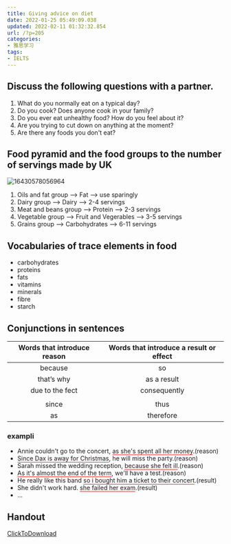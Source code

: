 ```yaml
---
title: Giving advice on diet
date: 2022-01-25 05:49:09.038
updated: 2022-02-11 01:32:32.854
url: /?p=205
categories: 
- 雅思学习
tags: 
- IELTS
---
```


## Discuss the following questions with a partner.
1. What do you normally eat on a typical day?
2. Do you cook? Does anyone cook in your family?
3. Do you ever eat unhealthy food? How do you feel about it?
4. Are you trying to cut down on anything at the moment?
5. Are there any foods you don't eat?

## Food pyramid and the food groups to the number of servings made by UK

![16430578056964](https://mweb-cdn.reidosann.top/mweb/16430578056964-20220124-16430578057016.jpg)
1. Oils and fat group --> Fat --> use sparingly
2. Dairy group --> Dairy --> 2-4 servings
3. Meat and beans group --> Protein --> 2-3 servings
4. Vegetable group --> Fruit and Vegerables --> 3-5 servings
5. Grains group --> Carbohydrates --> 6-11 servings

## Vocabularies of trace elements in food
+ carbohydrates
+ proteins
+ fats
+ vitamins
+ minerals
+ fibre
+ starch

## Conjunctions in sentences

| Words that introduce reason | Words that introduce a result or effect |
|:---------------------------:|:---------------------------------------:|
| because                     | so                                      |
| that’s why                  | as a result                             |
| due to the fect             | consequently                            |
|                             |                                         |
| since                       | thus                                    |
| as                          | therefore                               |

### exampli
+ Annie couldn't go to the concert, <font style="border-bottom:1px solid red">as she's spent all her money</font>.(reason)
+ <font style="border-bottom:1px solid red">Since Dax is away for Christmas</font>, he will miss the party.(reason)
+ Sarah missed the wedding reception, <font style="border-bottom:1px solid red">because she felt ill</font>.(reason)
+ <font style="border-bottom:1px solid red">As it's almost the end of the term</font>, we'll have a test.(reason)
+ He really like this band <font style="border-bottom:1px solid red">so i bought him a ticket to their concert</font>.(result)
+ She didn't work hard. <font style="border-bottom:1px solid red">she failed her exam</font>.(result)
+ ...

## Handout
[ClickToDownload](https://cdn-images.reidosann.top/33bc94b0c30dfab218a4dd92afd11486.pdf)
